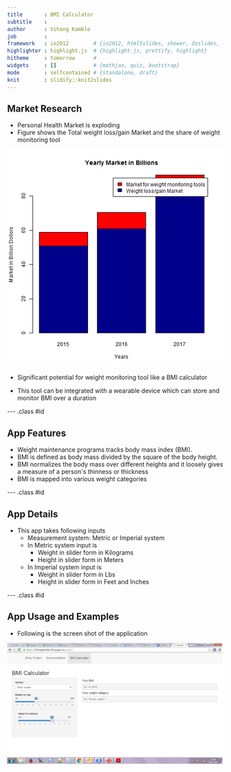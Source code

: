 ```yaml
---
title       : BMI Calculator 
subtitle    : 
author      : Vihang Kamble
job         : 
framework   : io2012        # {io2012, html5slides, shower, dzslides, ...}
highlighter : highlight.js  # {highlight.js, prettify, highlight}
hitheme     : tomorrow      # 
widgets     : []            # {mathjax, quiz, bootstrap}
mode        : selfcontained # {standalone, draft}
knit        : slidify::knit2slides
---
```


## Market Research

- Personal Health Market is exploding
- Figure shows the Total weight loss/gain Market and the share of weight monitoring tool

![plot of chunk unnamed-chunk-1](assets/fig/unnamed-chunk-1-1.png) 

- Significant potential for weight monitoring tool like a BMI calculator

- This tool can be integrated with a wearable device which can store and monitor BMI over a duration

--- .class #id 

## App Features

- Weight maintenance programs tracks body mass index (BMI).
- BMI is defined as body mass divided by the square of the body height.
- BMI normalizes the body mass over different heights and it loosely gives a measure of a person's thinness or thickness
- BMI is mapped into various weight categories

--- .class #id 

## App Details

- This app takes following inputs
  - Measurement system: Metric or Imperial system
  - In Metric system input is 
      +  Weight in slider form in Kilograms
      +  Height in slider form in Meters
  - In Imperial system input is 
      + Weight in slider form in Lbs
      +  Height in slider form in Feet and Inches

--- .class #id 

## App Usage and Examples

- Following is the screen shot of the application

![Caption for the picture.](screen.png)



